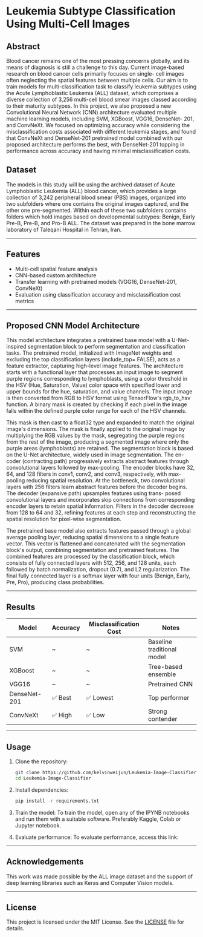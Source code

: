 # Leukemia Subtype Classification Using Multi-Cell Images

## Abstract

Blood cancer remains one of the most pressing concerns globally, and its means of diagnosis is still a challenge to this day. Current image-based research on blood cancer cells primarily focuses on single- cell images often neglecting the spatial features between multiple cells. Our aim is to train models for multi-classification task to classify leukemia subtypes using the Acute Lymphoblastic Leukemia (ALL) dataset, which comprises a diverse collection of 3,256 multi-cell blood smear images classed according to their maturity subtypes. In this project, we also proposed a new Convolutional Neural Network (CNN) architecture evaluated multiple machine learning models, including SVM, XGBoost, VGG16, DenseNet- 201, and ConvNeXt. We focused on optimizing accuracy while considering the misclassification costs associated with different leukemia stages, and found that ConvNeXt and DenseNet-201 pretrained model combined with our proposed architecture performs the best, with DenseNet-201 topping in performance across accuracy and having minimal misclassification costs.

##  Dataset

The models in this study will be using the archived dataset of Acute Lymphoblastic Leukemia (ALL) blood cancer, which provides a large collection of 3,242 peripheral blood smear (PBS) images, organized into two subfolders where one contains the original images captured, and the other one pre-segmented. Within each of these two subfolders contains folders which hold images based on developmental subtypes: Benign, Early Pre-B, Pre-B, and Pro-B ALL. The dataset was prepared in the bone marrow laboratory of Taleqani Hospital in Tehran, Iran.

---

## Features

- Multi-cell spatial feature analysis
- CNN-based custom architecture
- Transfer learning with pretrained models (VGG16, DenseNet-201, ConvNeXt)
- Evaluation using classification accuracy and misclassification cost metrics

---

## Proposed CNN Model Architecture


This model architecture integrates a pretrained base model with a U-Net-inspired segmentation block to perform segmentation and classification tasks. The pretrained model, initialized with ImageNet weights and excluding the top classification layers (include_top= FALSE), acts as a feature extractor, capturing high-level image features.
The architecture starts with a functional layer that processes an input image to segment purple regions corresponding to lymphoblasts, using a color threshold in the HSV (Hue, Saturation, Value) color space with specified lower and upper bounds for the hue, saturation, and value channels. The input image is then converted from RGB to HSV format using TensorFlow's rgb_to_hsv function. A binary mask is created by checking if each pixel in the image falls within the defined purple color range for each of the HSV channels.

This mask is then cast to a float32 type and expanded to match the original image's dimensions. The mask is finally applied to the original image by multiplying the RGB values by the mask, segregating the purple regions from the rest of the image, producing a segmented image where only the purple areas (lymphoblasts) are retained.
The segmentation block is based on the U-Net architecture, widely used in image segmentation. The en- coder (contracting path) progressively extracts abstract features through convolutional layers followed by max-pooling. The encoder blocks have 32, 64, and 128 filters in conv1, conv2, and conv3, respectively, with max-pooling reducing spatial resolution. At the bottleneck, two convolutional layers with 256 filters learn abstract features before the decoder begins. The decoder (expansive path) upsamples features using trans- posed convolutional layers and incorporates skip connections from corresponding encoder layers to retain spatial information. Filters in the decoder decrease from 128 to 64 and 32, refining features at each step and reconstructing the spatial resolution for pixel-wise segmentation.

The pretrained base model also extracts features passed through a global average pooling layer, reducing spatial dimensions to a single feature vector. This vector is flattened and concatenated with the segmentation block's output, combining segmentation and pretrained features. The combined features are processed by the classification block, which consists of fully connected layers with 512, 256, and 128 units, each followed by batch normalization, dropout (0.7), and L2 regularization. The final fully connected layer is a softmax layer with four units (Benign, Early, Pre, Pro), producing class probabilities.

---

## Results

| Model         | Accuracy | Misclassification Cost | Notes                            |
|---------------|----------|-------------------------|----------------------------------|
| SVM           | ~        | ~                       | Baseline traditional model       |
| XGBoost       | ~        | ~                       | Tree-based ensemble              |
| VGG16         | ~        | ~                       | Pretrained CNN                   |
| DenseNet-201  | ✅ Best  | ✅ Lowest                | Top performer                    |
| ConvNeXt      | ✅ High  | ✅ Low                   | Strong contender                 |

---

## Usage

1. Clone the repository:
    ```bash
    git clone https://github.com/kelvinweijun/Leukemia-Image-Classifier.git
    cd Leukemia-Image-Classifier
    ```

2. Install dependencies:
    ```bash
    pip install -r requirements.txt
    ```

3. Train the model:
    To train the model, open any of the IPYNB notebooks and run them with a suitable software. Preferably Kaggle, Colab or Jupyter notebook.

4. Evaluate performance:
    To evaluate performance, access this link: 

---

## Acknowledgements

This work was made possible by the ALL image dataset and the support of deep learning libraries such as Keras and Computer Vision models.

---

## License

This project is licensed under the MIT License. See the [LICENSE](LICENSE) file for details.
